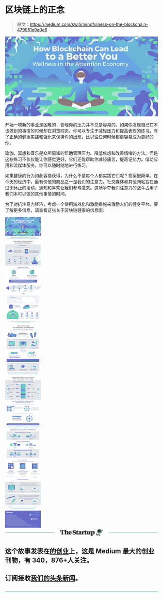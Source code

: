 # 区块链上的正念

> 原文：<https://medium.com/swlh/mindfulness-on-the-blockchain-479951e9e0e6>

![](img/1af0cde0e3ae54e9cf94b9606b33baf7.png)

开始一项新的事业是困难的，管理你的压力并不总是容易的。如果你发现自己在本该做别的事情的时候却在浏览网页，你可以专注于减轻压力和提高表现的练习。有了正确的健康实践和强化来保持你的出现，比以往任何时候都更容易成为更好的你。

瑜伽、冥想和音乐是众所周知的帮助管理压力、降低焦虑和改善情绪的方法。但是这些练习不仅仅能让你感觉更好，它们还能帮助你减轻痛苦，提高记忆力。借助应用和流媒体服务，你可以随时随地进行练习。

如果健康的行为如此容易获得，为什么不是每个人都实践它们呢？答案很简单。在今天的经济中，最有价值的商品之一是我们的注意力。社交媒体和其他网站旨在通过无休止的滚动、通知和喜欢让我们参与进来。这场争夺我们注意力的战斗占用了我们本可以做的其他事情的时间。

为了对抗注意力经济，考虑一个使用游戏化和激励措施来激励人们的健身平台。要了解更多信息，请查看这张关于区块链健康的信息图:

![](img/c88ff78a6525bd5934a27c6d37b7e957.png)[![](img/308a8d84fb9b2fab43d66c117fcc4bb4.png)](https://medium.com/swlh)

## 这个故事发表在[的创业](https://medium.com/swlh)上，这是 Medium 最大的创业刊物，有 340，876+人关注。

## 订阅接收[我们的头条新闻](http://growthsupply.com/the-startup-newsletter/)。

[![](img/b0164736ea17a63403e660de5dedf91a.png)](https://medium.com/swlh)
